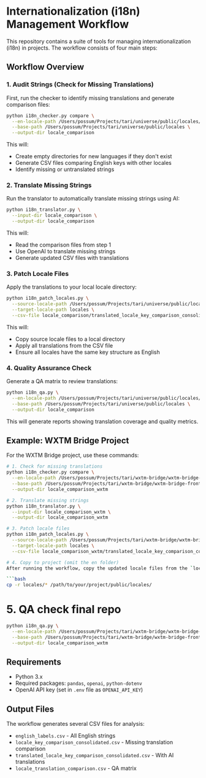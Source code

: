 # Internationalization (i18n) Management Workflow

This repository contains a suite of tools for managing internationalization (i18n) in projects. The workflow consists of four main steps:

## Workflow Overview

### 1. Audit Strings (Check for Missing Translations)
First, run the checker to identify missing translations and generate comparison files:

```bash
python i18n_checker.py compare \
  --en-locale-path /Users/possum/Projects/tari/universe/public/locales/en \
  --base-path /Users/possum/Projects/tari/universe/public/locales \
  --output-dir locale_comparison
```

This will:
- Create empty directories for new languages if they don't exist
- Generate CSV files comparing English keys with other locales
- Identify missing or untranslated strings

### 2. Translate Missing Strings
Run the translator to automatically translate missing strings using AI:

```bash
python i18n_translator.py \
  --input-dir locale_comparison \
  --output-dir locale_comparison
```

This will:
- Read the comparison files from step 1
- Use OpenAI to translate missing strings
- Generate updated CSV files with translations

### 3. Patch Locale Files
Apply the translations to your local locale directory:

```bash
python i18n_patch_locales.py \
  --source-locale-path /Users/possum/Projects/tari/universe/public/locales \
  --target-locale-path locales \
  --csv-file locale_comparison/translated_locale_key_comparison_consolidated.csv
```

This will:
- Copy source locale files to a local directory
- Apply all translations from the CSV file
- Ensure all locales have the same key structure as English

### 4. Quality Assurance Check
Generate a QA matrix to review translations:

```bash
python i18n_qa.py \
  --en-locale-path /Users/possum/Projects/tari/universe/public/locales/en \
  --base-path /Users/possum/Projects/tari/universe/public/locales \
  --output-dir locale_comparison
```

This will generate reports showing translation coverage and quality metrics.

## Example: WXTM Bridge Project

For the WXTM Bridge project, use these commands:

```bash
# 1. Check for missing translations
python i18n_checker.py compare \
  --en-locale-path /Users/possum/Projects/tari/wxtm-bridge/wxtm-bridge-frontend/public/locales/en \
  --base-path /Users/possum/Projects/tari/wxtm-bridge/wxtm-bridge-frontend/public/locales \
  --output-dir locale_comparison_wxtm

# 2. Translate missing strings
python i18n_translator.py \
  --input-dir locale_comparison_wxtm \
  --output-dir locale_comparison_wxtm

# 3. Patch locale files
python i18n_patch_locales.py \
  --source-locale-path /Users/possum/Projects/tari/wxtm-bridge/wxtm-bridge-frontend/public/locales \
  --target-locale-path locales \
  --csv-file locale_comparison_wxtm/translated_locale_key_comparison_consolidated.csv

# 4. Copy to project (omit the en folder)
After running the workflow, copy the updated locale files from the `locales` directory back to your project:

```bash
cp -r locales/* /path/to/your/project/public/locales/
```

# 5. QA check final repo
```bash
python i18n_qa.py \
  --en-locale-path /Users/possum/Projects/tari/wxtm-bridge/wxtm-bridge-frontend/public/locales/en \
  --base-path /Users/possum/Projects/tari/wxtm-bridge/wxtm-bridge-frontend/public/locales \
  --output-dir locale_comparison_wxtm
```



## Requirements

- Python 3.x
- Required packages: `pandas`, `openai`, `python-dotenv`
- OpenAI API key (set in `.env` file as `OPENAI_API_KEY`)

## Output Files

The workflow generates several CSV files for analysis:
- `english_labels.csv` - All English strings
- `locale_key_comparison_consolidated.csv` - Missing translation comparison
- `translated_locale_key_comparison_consolidated.csv` - With AI translations
- `locale_translation_comparison.csv` - QA matrix